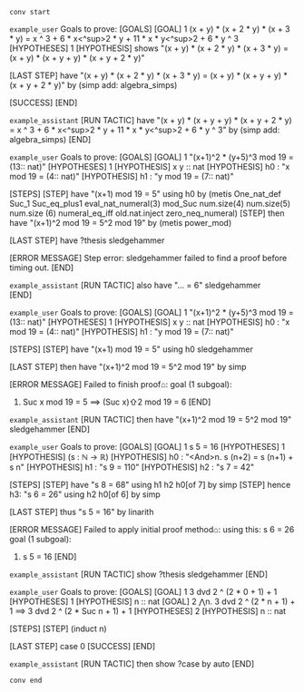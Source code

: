 `conv start`

`example_user`
Goals to prove: 
[GOALS] 
[GOAL] 1 (x + y) * (x + 2 * y) * (x + 3 * y) = x ^ 3 + 6 * x<^sup>2 * y + 11 * x * y<^sup>2 + 6 * y ^ 3 
[HYPOTHESES] 1 
[HYPOTHESIS] shows "(x + y) * (x + 2 * y) * (x + 3 * y) = (x + y) * (x + y + y) * (x + y + 2 * y)" 

[LAST STEP] have "(x + y) * (x + 2 * y) * (x + 3 * y) = (x + y) * (x + y + y) * (x + y + 2 * y)" by (simp add: algebra_simps)

[SUCCESS] 
[END]

`example_assistant` 
[RUN TACTIC]
have "(x + y) * (x + y + y) * (x + y + 2 * y) = x ^ 3 + 6 * x<^sup>2 * y + 11 * x * y<^sup>2 + 6 * y ^ 3" by (simp add: algebra_simps)
[END]

`example_user`
Goals to prove:
[GOALS]
[GOAL] 1
"(x+1)^2 * (y+5)^3 mod 19 = (13:: nat)"
[HYPOTHESES] 1
[HYPOTHESIS] x y :: nat
[HYPOTHESIS] h0 : "x mod 19 = (4:: nat)"
[HYPOTHESIS] h1 : "y mod 19 = (7:: nat)"

[STEPS]
[STEP] have "(x+1) mod 19 = 5" using h0 by (metis One_nat_def Suc_1 Suc_eq_plus1 eval_nat_numeral(3) mod_Suc num.size(4) num.size(5) num.size (6) numeral_eq_iff old.nat.inject zero_neq_numeral)
[STEP] then have "(x+1)^2 mod 19 = 5^2 mod 19" by (metis power_mod)

[LAST STEP]
have ?thesis sledgehammer

[ERROR MESSAGE]
Step error: sledgehammer failed to find a proof before timing out.
[END]

`example_assistant`
[RUN TACTIC]
also have "... = 6" sledgehammer   
[END]

`example_user`
Goals to prove:
[GOALS]
[GOAL] 1
"(x+1)^2 * (y+5)^3 mod 19 = (13:: nat)"
[HYPOTHESES] 1
[HYPOTHESIS] x y :: nat
[HYPOTHESIS] h0 : "x mod 19 = (4:: nat)"
[HYPOTHESIS] h1 : "y mod 19 = (7:: nat)"

[STEPS]
[STEP] have "(x+1) mod 19 = 5" using h0 sledgehammer

[LAST STEP]
then have "(x+1)^2 mod 19 = 5^2 mod 19" by simp

[ERROR MESSAGE]
Failed to finish proof⌂:
goal (1 subgoal):
 1. Suc x mod 19 = 5 ⟹ (Suc x)⇧2 mod 19 = 6
[END]

`example_assistant`
[RUN TACTIC]
then have "(x+1)^2 mod 19 = 5^2 mod 19" sledgehammer
[END]


`example_user`
Goals to prove:
[GOALS]
[GOAL] 1
s 5 = 16
[HYPOTHESES] 1
[HYPOTHESIS] (s : ℕ → ℝ)
[HYPOTHESIS] h0 : "\<And>n. s (n+2) = s (n+1) + s n"
[HYPOTHESIS] h1 : "s 9 = 110"
[HYPOTHESIS] h2 : "s 7 = 42"

[STEPS]
[STEP] have "s 8 = 68" using h1 h2 h0[of 7] by simp
[STEP] hence h3: "s 6 = 26" using h2 h0[of 6] by simp

[LAST STEP]
thus "s 5 = 16" by linarith

[ERROR MESSAGE]
Failed to apply initial proof method⌂:
using this:
  s 6 = 26
goal (1 subgoal):
 1. s 5 = 16
[END]

`example_assistant`
[RUN TACTIC]
show ?thesis sledgehammer
[END]

`example_user`
Goals to prove:
[GOALS]
[GOAL] 1
3 dvd 2 ^ (2 * 0 + 1) + 1
[HYPOTHESES] 1
[HYPOTHESIS] n :: nat
[GOAL] 2
⋀n. 3 dvd 2 ^ (2 * n + 1) + 1 ⟹ 3 dvd 2 ^ (2 * Suc n + 1) + 1
[HYPOTHESES] 2
[HYPOTHESIS] n :: nat

[STEPS]
[STEP] (induct n)

[LAST STEP]
case 0
[SUCCESS]
[END]

`example_assistant`
[RUN TACTIC]
  then show ?case by auto
[END]

`conv end`